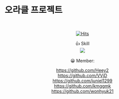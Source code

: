 # 오라클 프로젝트
<br/>				<div align="center">
[![Hits](https://hits.seeyoufarm.com/api/count/incr/badge.svg?url=https%3A%2F%2Fgithub.com%2FOracleProject%2FOracleProject&count_bg=%23FF0000&title_bg=%23555555&icon=&icon_color=%23E7E7E7&title=hits&edge_flat=false)](https://hits.seeyoufarm.com) <br/>
<div align="center">
  👍 Skill  <br/>
<img src="https://img.shields.io/badge/Java-007396?style=flat&logo=Java&logoColor=white" />
  <br/>
  <br/>
  😀 Member: <br/>


  https://github.com/Heey2 <br/>
  https://github.com/VVjD <br/>
  https://github.com/juniel1299 <br/>
  https://github.com/kmggmk <br/>
  https://github.com/wonhyuk21 <br/>
	</div>
	
